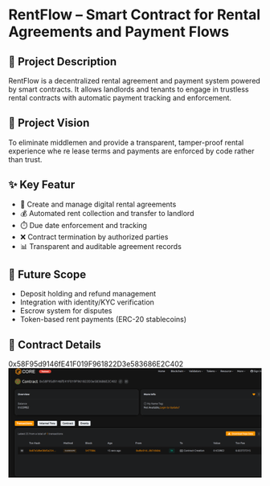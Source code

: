 # RentFlow – Smart Contract for Rental Agreements and    Payment Flows

## 📄 Project   Description

RentFlow is a decentralized rental agreement and payment system powered by smart contracts. It allows landlords and tenants to engage in trustless rental contracts with automatic payment tracking and enforcement.    

## 🎯 Project Vision

To eliminate middlemen and provide a transparent, tamper-proof rental experience whe   re lease terms and payments are enforced by code rather than trust.

## ✨ Key Featur

- 🏡 Create and manage digital rental agreements
- 💰 Automated rent collection and transfer to landlord
- ⏱️ Due date enforcement and tracking
- ❌ Contract termination by authorized parties
- 📊 Transparent and auditable agreement records

## 🔮 Future Scope

- Deposit holding and refund management
- Integration with identity/KYC verification
- Escrow system for disputes
- Token-based rent payments (ERC-20 stablecoins)

## 📜 Contract Details
0x58F95d9146fE41F019F961822D3e583686E2C402
![alt text](image.png)
